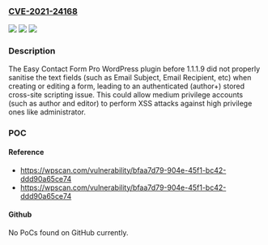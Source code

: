 ### [CVE-2021-24168](https://cve.mitre.org/cgi-bin/cvename.cgi?name=CVE-2021-24168)
![](https://img.shields.io/static/v1?label=Product&message=Easy%20Contact%20Form%20Pro&color=blue)
![](https://img.shields.io/static/v1?label=Version&message=1.1.1.9%3C%201.1.1.9%20&color=brighgreen)
![](https://img.shields.io/static/v1?label=Vulnerability&message=CWE-79%20Cross-site%20Scripting%20(XSS)&color=brighgreen)

### Description

The Easy Contact Form Pro WordPress plugin before 1.1.1.9 did not properly sanitise the text fields (such as Email Subject, Email Recipient, etc) when creating or editing a form, leading to an authenticated (author+) stored cross-site scripting issue. This could allow medium privilege accounts (such as author and editor) to perform XSS attacks against high privilege ones like administrator.

### POC

#### Reference
- https://wpscan.com/vulnerability/bfaa7d79-904e-45f1-bc42-ddd90a65ce74
- https://wpscan.com/vulnerability/bfaa7d79-904e-45f1-bc42-ddd90a65ce74

#### Github
No PoCs found on GitHub currently.

